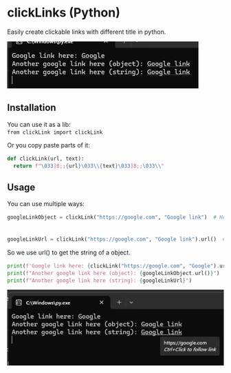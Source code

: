 
# clickLinks (Python)

Easily create clickable links with different title in python.

![Preview](https://raw.githubusercontent.com/NexusKiwiii/clickLinksPython/main/previews/preview.png)

## Installation

You can use it as a lib:\
`from clickLink import clickLink`

Or you copy paste parts of it:
```python
def clickLink(url, text):
  return f"\033]8;;{url}\033\\{text}\033]8;;\033\\"
```

## Usage

You can use multiple ways:

```python
googleLinkObject = clickLink("https://google.com", "Google link")  # Here we have the class object


googleLinkUrl = clickLink("https://google.com", "Google link").url()  # Here we already have the string
```
So we use url() to get the string of a object.

```python
print(f'Google link here: {clickLink("https://google.com", "Google").url()}') # Create inside of print function
print(f"Another google link here (object): {googleLinkObject.url()}")         # Create object before and extract url in print function
print(f"Another google link here (string): {googleLinkUrl}")                  # We use the string which we extracted before in the googleLinkUrl variable
```


![When hovering](https://raw.githubusercontent.com/NexusKiwiii/clickLinksPython/main/previews/onHover.png)
